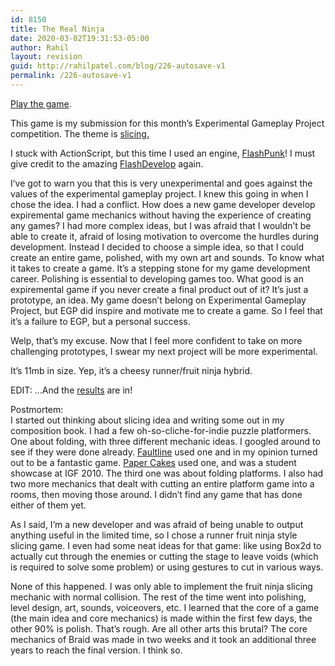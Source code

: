 ```yaml
---
id: 8150
title: The Real Ninja
date: 2020-03-02T19:31:53-05:00
author: Rahil
layout: revision
guid: http://rahilpatel.com/blog/226-autosave-v1
permalink: /226-autosave-v1
---
```

[Play the game](http://www.rahilpatel.com/the_real_ninja.html).

This game is my submission for this month&#8217;s Experimental Gameplay Project competition. The theme is [slicing.](http://experimentalgameplay.com/blog/2011/10/october-2011-is-slicing/)

I stuck with ActionScript, but this time I used an engine, [FlashPunk](http://flashpunk.net/ "FlashPunk")! I must give credit to the amazing [FlashDevelop](http://www.flashdevelop.org/wikidocs/index.php?title=Main_Page) again.

I&#8217;ve got to warn you that this is very unexperimental and goes against the values of the experimental gameplay project. I knew this going in when I chose the idea. I had a conflict. How does a new game developer develop expiremental game mechanics without having the experience of creating any games? I had more complex ideas, but I was afraid that I wouldn&#8217;t be able to create it, afraid of losing motivation to overcome the hurdles during development. Instead I decided to choose a simple idea, so that I could create an entire game, polished, with my own art and sounds. To know what it takes to create a game. It&#8217;s a stepping stone for my game development career. Polishing is essential to developing games too. What good is an expiremental game if you never create a final product out of it? It&#8217;s just a prototype, an idea. My game doesn&#8217;t belong on Experimental Gameplay Project, but EGP did inspire and motivate me to create a game. So I feel that it&#8217;s a failure to EGP, but a personal success.

Welp, that&#8217;s my excuse. Now that I feel more confident to take on more challenging prototypes, I swear my next project will be more experimental.

It&#8217;s 11mb in size. Yep, it&#8217;s a cheesy runner/fruit ninja hybrid.

EDIT: &#8230;And the [results](http://experimentalgameplay.com/blog/2011/10/slicing-roundup/) are in!

Postmortem:  
I started out thinking about slicing idea and writing some out in my composition book. I had a few oh-so-cliche-for-indie puzzle platformers. One about folding, with three different mechanic ideas. I googled around to see if they were done already. [Faultline](http://www.nitrome.com/games/faultline/) used one and in my opinion turned out to be a fantastic game. [Paper Cakes](http://www.gamesetwatch.com/2010/01/foldable_platformer_paper_cake.php) used one, and was a student showcase at IGF 2010. The third one was about folding platforms. I also had two more mechanics that dealt with cutting an entire platform game into a rooms, then moving those around. I didn&#8217;t find any game that has done either of them yet.

As I said, I&#8217;m a new developer and was afraid of being unable to output anything useful in the limited time, so I chose a runner fruit ninja style slicing game. I even had some neat ideas for that game: like using Box2d to actually cut through the enemies or cutting the stage to leave voids (which is required to solve some problem) or using gestures to cut in various ways.

None of this happened. I was only able to implement the fruit ninja slicing mechanic with normal collision. The rest of the time went into polishing, level design, art, sounds, voiceovers, etc. I learned that the core of a game (the main idea and core mechanics) is made within the first few days, the other 90% is polish. That&#8217;s rough. Are all other arts this brutal? The core mechanics of Braid was made in two weeks and it took an additional three years to reach the final version. I think so.